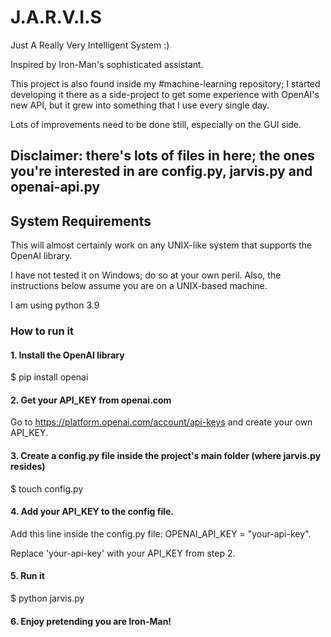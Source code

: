 # J.A.R.V.I.S

Just A Really Very Intelligent System :)

Inspired by Iron-Man's sophisticated assistant.

This project is also found inside my #machine-learning repository; I started developing it there as a side-project to get some experience with OpenAI's new API, but it grew into something that I use every single day.

Lots of improvements need to be done still, especially on the GUI side.

## Disclaimer: there's lots of files in here; the ones you're interested in are config.py, jarvis.py and openai-api.py

## System Requirements

This will almost certainly work on any UNIX-like system that supports the OpenAI library.

I have not tested it on Windows; do so at your own peril. Also, the instructions below assume you are on a UNIX-based machine.

I am using python 3.9


### How to run it

#### 1. Install the OpenAI library

$ pip install openai

#### 2. Get your API_KEY from openai.com

Go to https://platform.openai.com/account/api-keys and create your own API_KEY.

#### 3. Create a config.py file inside the project's main folder (where jarvis.py resides)

$ touch config.py

#### 4. Add your API_KEY to the config file.

Add this line inside the config.py file: OPENAI_API_KEY = "your-api-key".

Replace 'your-api-key' with your API_KEY from step 2.

#### 5. Run it

$ python jarvis.py

#### 6. Enjoy pretending you are Iron-Man!
